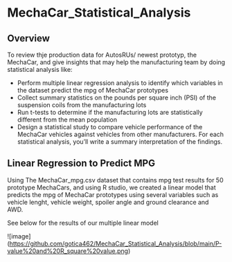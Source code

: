 # MechaCar_Statistical_Analysis

## Overview

To review thje production data for AutosRUs/ newest prototyp, the MechaCar, and give insights that may help the manufacturing team by doing statistical analysis like:

- Perform multiple linear regression analysis to identify which variables in the dataset predict the mpg of MechaCar prototypes
- Collect summary statistics on the pounds per square inch (PSI) of the suspension coils from the manufacturing lots
- Run t-tests to determine if the manufacturing lots are statistically different from the mean population
- Design a statistical study to compare vehicle performance of the MechaCar vehicles against vehicles from other manufacturers. For each statistical analysis, you’ll write a summary interpretation of the findings.

## Linear Regression to Predict MPG

Using The MechaCar_mpg.csv dataset that contains mpg test results for 50 prototype MechaCars, and using R studio, we created a linear model that predicts the mpg of MechaCar prototypes using several variables such as vehicle lenght, vehicle weight, spoiler angle and ground clearance and AWD. 

See below for the results of our multiple linear model

![image] (https://github.com/gotica462/MechaCar_Statistical_Analysis/blob/main/P-value%20and%20R_square%20value.png)




